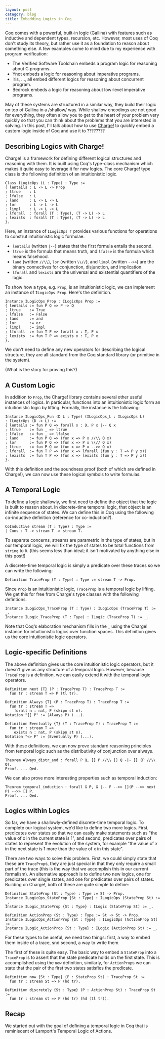 ```yaml
---
layout: post
category: blog
title: Embedding Logics in Coq
---
```


Coq comes with a powerful, built-in logic (Gallina) with features such as inductive and dependent types, recursion, etc.
However, most uses of Coq don't study its theory, but rather use it as a foundation to reason about something else.
A few examples come to mind due to my experience with program verification:

* The Verified Software Toolchain embeds a program logic for reasoning about C programs.
* Ynot embeds a logic for reasoning about imperative programs.
* Iris, ...,  all embed different logics for reasoning about concurrent program.
* Bedrock embeds a logic for reasoning about low-level imperative programs.

May of these systems are structured in a similar way, they build their logic on top of Gallina in a /shallow/ way.
While shallow encodings are not good for everything, they often allow you to get to the heart of your problem very quickly so that you can think about the problems that you are interested in solving.
In this post, I'll talk about how to use [Charge!]() to quickly embed a custom logic inside of Coq and use it to ????????

Describing Logics with Charge!
------------------------------

Charge! is a framework for defining different logical structures and reasoning with them. It is built using Coq's type-class mechanism which makes it quite easy to leverage it for new logics. The core Charge! type class is the following definition of an intuitionistic logic.

```
Class ILogicOps (L : Type) : Type :=
{ lentails : L -> L -> Prop
; ltrue    : L
; lfalse   : L
; land     : L -> L -> L
; lor      : L -> L -> L
; limpl    : L -> L -> L
; lforall  : forall (T : Type), (T -> L) -> L
; lexists  : forall (T : Type), (T -> L) -> L
}.
```

Here, an instance of ```ILogicOps T``` provides various functions for operations to construt intuitionistic logic formulae.

  * ```lentails``` (written ```|--```) states that the first formula entails the second.
  * ```ltrue``` is the formula that means truth, and ```lfalse``` is the formula which means falsehood.
  * ```land``` (written ```//\\```), ```lor``` (written ```\\//```), and ```limpl``` (written ```-->>```) are the binary connectives for conjunction, disjunction, and implication.
  * ```lforall``` and ```lexists``` are the universal and existential quantifiers of the logic.

To show how a type, e.g. ```Prop```, is an intuitionistic logic, we can implement an instance of ```ILogicOps Prop```. Here's the definition.

```
Instance ILogicOps_Prop : ILogicOps Prop :=
{ lentails := fun P Q => P -> Q
; ltrue    := True
; lfalse   := False
; land     := and
; lor      := or
; limpl    := impl
; lforall  := fun T P => forall x : T, P x
; lexists  := fun T P => exists x : T, P x
}.
```

We don't need to define any new operators for describing the logical structure, they are all standard from the Coq standard library (or primitive in the system).

(What is the story for proving this?)

A Custom Logic
--------------

In addition to ```Prop```, the Charge! library contains several other useful instances of logics. In particular, functions into an intuitionistic logic form an intuitionistic logic by lifting. Formally, the instance is the following:

```
Instance ILogicOps_Fun (D L : Type) (ILogicOps_L : ILogicOps L)
: ILogicOps (D -> L) :=
{ lentails := fun P Q => forall x : D, P x |-- Q x
; ltrue    := fun _ => ltrue
; lfalse   := fun _ => lfalse
; land     := fun P Q => (fun x => P x //\\ Q x)
; lor      := fun P Q => (fun x => P x \\// Q x)
; ltrue    := fun P Q => (fun x => P x -->> Q x)
; lforall  := fun T P => (fun x => lforall (fun y : T => P y x))
; lexists  := fun T P => (fun x => lexists (fun y : T => P y x))
}.
```

With this definition and the soundness proof (both of which are defined in Charge!), we can now use these logical symbols to write formulas.

A Temporal Logic
----------------

To define a logic shallowly, we first need to define the object that the logic is built to reason about. In discrete-time temporal logic, that object is an infinite sequence of states. We can define this in Coq using the following co-inductive definition (reference for co-induction?).

```
CoInductive stream (T : Type) : Type :=
| Cons : T -> stream T -> stream T.
```

To separate concerns, streams are parametric in the type of states, but in our temporal logic, we will fix the type of states to be total functions from ```string``` to ```R```. (this seems less than ideal; it isn't motivated by anything else in this post!)

A discrete-time temporal logic is simply a predicate over these traces so we can write the following:

```
Definition TraceProp (T : Type) : Type := stream T -> Prop.
```

Since ```Prop``` is an intuitionistic logic, ```TraceProp``` is a temporal logic by lifting. We get this for free from Charge's type classes with the following defintions.

```
Instance ILogicOps_TraceProp (T : Type) : ILogicOps (TraceProp T) := _.
Instance ILogic_TraceProp (T : Type) : ILogic (TraceProp T) := _.
```

Note that Coq's elaboration mechanism fills in the ```_``` using the Charge! instance for intuitionistic logics over function spaces. This definition gives us the core intuitionistic logic operators.

Logic-specific Definitions
--------------------------

The above definition gives us the core intuitionistic logic operators, but it doesn't give us any structure of a temporal logic. However, because ```TraceProp``` is a definition, we can easily extend it with the temporal logic operators.

```
Definition next {T} (P : TraceProp T) : TraceProp T :=
  fun tr : stream T => P (tl tr).

Definition Always {T} (P : TraceProp T) : TraceProp T :=
  fun tr : stream T =>
    forall n : nat, P (skipn st n).
Notation "[] P" := (Always P) (...).

Definition Eventually {T} (T : TraceProp T) : TraceProp T :=
  fun tr : stream T =>
    exists n : nat, P (skipn st n).
Notation "<> P" := (Eventually P) (...).
```

With these definitions, we can now prove standard reasoning principles from temporal logic such as the distributivity of conjunction over always.

```
Theorem Always_distr_and : forall P Q, [] P //\\ [] Q -|- [] (P //\\ Q).
Proof. ... Qed.
```

We can also prove more interesting properties such as temporal induction:

```
Theorem temporal_induction : forall G P, G |-- P -->> [](P -->> next P) -->> [] P.
Proof. ... Qed.
```

Logics within Logics
--------------------

So far, we have a shallowly-defined discrete-time temporal logic. To complete our logical system, we'd like to define two more logics. First, predicates over states so that we can easily make statements such as "the value of x in the current state is 1", and second, predicates over pairs of states to represent the evolution of the system, for example "the value of x in the next state is 1 more than the value of x in this state".

There are two ways to solve this problem. First, we could simply state that these are ```TraceProp```s, they are just special in that they only require a small part of the trace (this is the way that we accomplish this in our current formalism). An alternative approach is to define two new logics, one for predicates over single states, and one for predicates over pairs of states. Building on Charge!, both of these are quite simple to define:

```
Definition StateProp (St : Type) : Type := St -> Prop.
Instance ILogicOps_StateProp {St : Type} : ILogicOps (StateProp St) := _.
Instance ILogic_StateProp {St : Type} : ILogic (StateProp St) := _.

Definition ActionProp (St : Type) : Type := St -> St -> Prop.
Instance ILogicOps_ActionProp {St : Type} : ILogicOps (ActionProp St) := _.
Instance ILogic_ActionProp {St : Type} : ILogic (ActionProp St) := _.
```

For these types to be useful, we need two things: first, a way to embed them inside of a trace, snd second, a way to write them.

The first of these is quite easy. The basic way to embed a ```StateProp``` into a ```TraceProp``` is to assert that the state predicate holds on the first state. This is accomplished using the ```now``` definition, similarly, for ```ActionProp```s we can state that the pair of the first two states satisfies the predicate.

```
Definition now {St : Type} (P : StateProp St) : TraceProp St :=
  fun tr : stream St => P (hd tr).

Definition discretely {St : Type} (P : ActionProp St) : TraceProp St :=
  fun tr : stream st => P (hd tr) (hd (tl tr)).
```

Recap
-----

We started out with the goal of defining a temporal logic in Coq that is reminiscent of Lamport's Temporal Logic of Actions. 